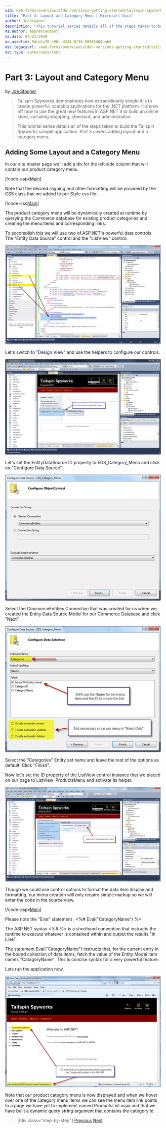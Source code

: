 ```yaml
---
uid: web-forms/overview/older-versions-getting-started/tailspin-spyworks/tailspin-spyworks-part-3
title: "Part 3: Layout and Category Menu | Microsoft Docs"
author: JoeStagner
description: "This tutorial series details all of the steps taken to build the Tailspin Spyworks sample application. Part 3 covers adding layout and a category menu."
ms.author: aspnetcontent
ms.date: 07/21/2010
ms.assetid: 94ea1a70-a9bc-4241-8f36-08366d64bab9
msc.legacyurl: /web-forms/overview/older-versions-getting-started/tailspin-spyworks/tailspin-spyworks-part-3
msc.type: authoredcontent
---
```

Part 3: Layout and Category Menu
====================
by [Joe Stagner](https://github.com/JoeStagner)

> Tailspin Spyworks demonstrates how extraordinarily simple it is to create powerful, scalable applications for the .NET platform. It shows off how to use the great new features in ASP.NET 4 to build an online store, including shopping, checkout, and administration.
> 
> This tutorial series details all of the steps taken to build the Tailspin Spyworks sample application. Part 3 covers adding layout and a category menu.


## <a id="_Toc260221669"></a>  Adding Some Layout and a Category Menu

In our site master page we'll add a div for the left side column that will contain our product category menu.

[!code-aspx[Main](tailspin-spyworks-part-3/samples/sample1.aspx)]

Note that the desired aligning and other formatting will be provided by the CSS class that we added to our Style.css file.

[!code-css[Main](tailspin-spyworks-part-3/samples/sample2.css)]

The product category menu will be dynamically created at runtime by querying the Commerce database for existing product categories and creating the menu items and corresponding links.

To accomplish this we will use two of ASP.NET's powerful data controls. The "Entity Data Source" control and the "ListView" control.

![](tailspin-spyworks-part-3/_static/image1.jpg)

Let's switch to "Design View" and use the helpers to configure our controls.

![](tailspin-spyworks-part-3/_static/image2.jpg)

Let's set the EntityDataSource ID property to EDS\_Category\_Menu and click on "Configure Data Source".

![](tailspin-spyworks-part-3/_static/image3.jpg)

Select the CommerceEntities Connection that was created for us when we created the Entity Data Source Model for our Commerce Database and click "Next".

![](tailspin-spyworks-part-3/_static/image4.jpg)

Select the "Categories" Entity set name and leave the rest of the options as default. Click "Finish".

Now let's set the ID property of the ListView control instance that we placed on our page to ListView\_ProductsMenu and activate its helper.

![](tailspin-spyworks-part-3/_static/image5.jpg)

Though we could use control options to format the data item display and formatting, our menu creation will only require simple markup so we will enter the code in the source view.

[!code-aspx[Main](tailspin-spyworks-part-3/samples/sample3.aspx)]

Please note the "Eval" statement : &lt;%# Eval("CategoryName") %&gt;

The ASP.NET syntax &lt;%# %&gt; is a shorthand convention that instructs the runtime to execute whatever is contained within and output the results "in Line".

The statement Eval("CategoryName") instructs that, for the current entry in the bound collection of data items, fetch the value of the Entity Model item names "CatagoryName". This is concise syntax for a very powerful feature.

Lets run the application now.

![](tailspin-spyworks-part-3/_static/image6.jpg)

Note that our product category menu is now displayed and when we hover over one of the category menu items we can see the menu item link points to a page we have yet to implement named ProductsList.aspx and that we have built a dynamic query string argument that contains the category id.

> [!div class="step-by-step"]
> [Previous](tailspin-spyworks-part-2.md)
> [Next](tailspin-spyworks-part-4.md)
